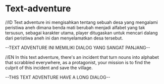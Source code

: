 # Text-adventure
//ID
Text adventure ini mengisahkan tentang sebuah desa yang mengalami peristiwa aneh dimana benda mati berubah menjadi alfabet yang tak tersusun, sebagai karakter utama, player ditugaskan untuk mencari dalang dari peristiwa aneh ini dan menyelamatkan desa tersebut.

--TEXT ADVENTURE INI MEMILIKI DIALOG YANG SANGAT PANJANG--

//EN
In this text adventure, there's an incident that turn nouns into alphabet that scrabbled everywhere, as a protagonist, your mission is to find the culprit of this incident and save the village.

--THIS TEXT ADVENTURE HAVE A LONG DIALOG--
